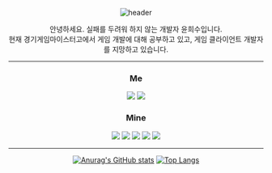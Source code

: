 <div align=center>

![header](https://capsule-render.vercel.app/api?type=waving&color=random&height=230&section=header&text=Hello,%20I'm%20Heesoo&fontSize=80&descAlignY=250&descAlign=1000)

안녕하세요. 실패를 두려워 하지 않는 개발자 윤희수입니다.   
현재 경기게임마이스터고에서 게임 개발에 대해 공부하고 있고, 게임 클라이언트 개발자를 지망하고 있습니다. 
- - -

### __Me__
<a href="https://www.youtube.com/@user-pq1rw6ch2m"><img src="https://img.shields.io/badge/Youtube-e61919?style=flat-square&logo=Youtube&logoColor=FFFFF"/></a>
<a href="http://ggm.gondr.net/user/profile/220"><img src="https://img.shields.io/badge/School-4285F4?style=flat-square&logo=Google Scholar&logoColor=FFFFFF"/></a> 
  
### __Mine__
 <img src="https://img.shields.io/badge/Unity-000000?style=flat-square&logo=Unity&logoColor=FFFFFF"/></a>
  <img src="https://img.shields.io/badge/C Sharp-239120?style=flat-square&logo=C#&logoColor=FFFFFF"/></a>
  <img src="https://img.shields.io/badge/C++-00599C?style=flat-square&logo=cplusplus&logoColor=FFFFFF"/></a>
  <img src="https://img.shields.io/badge/GitHub-181717?style=flat-square&logo=GitHub&logoColor=FFFFFF"/></a>
  <img src="https://img.shields.io/badge/Visual Studio-5C2D91?style=flat-square&logo=Visual Studio&logoColor=FFFFFF"/></a>
- - -

[![Anurag's GitHub stats](https://github-readme-stats.vercel.app/api?username=heesoo1114)](https://github.com/heesoo1114/github-readme-stats)
﻿[![Top Langs](https://github-readme-stats.vercel.app/api/top-langs/?username=heesoo1114&langs_count=10&layout=compact)](https://github.com/heesoo1114)
